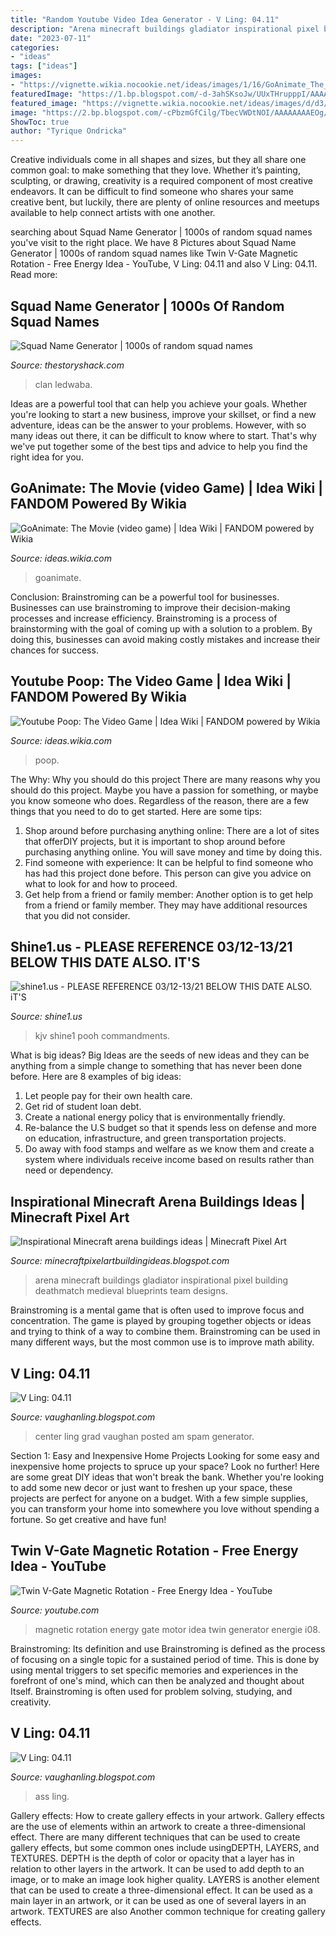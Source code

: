 ```yaml
---
title: "Random Youtube Video Idea Generator - V Ling: 04.11"
description: "Arena minecraft buildings gladiator inspirational pixel building deathmatch medieval blueprints team designs"
date: "2023-07-11"
categories:
- "ideas"
tags: ["ideas"]
images:
- "https://vignette.wikia.nocookie.net/ideas/images/1/16/GoAnimate_The_Movie_Video_game.png/revision/latest?cb=20180126024307"
featuredImage: "https://1.bp.blogspot.com/-d-3ahSKsoJw/UUxTHrupppI/AAAAAAAAFqY/H4oQt6xY3kE/s1600/gladiator-arena-team-deathmatch.jpg"
featured_image: "https://vignette.wikia.nocookie.net/ideas/images/d/d3/Youtubepoopthevideogame.png/revision/latest?cb=20130623134831"
image: "https://2.bp.blogspot.com/-cPbzmGfCilg/TbecVWDtNOI/AAAAAAAAEOg/p7DJekqzRpA/s1600/IMGP7984.JPG"
ShowToc: true
author: "Tyrique Ondricka"
---
```



Creative individuals come in all shapes and sizes, but they all share one common goal: to make something that they love. Whether it’s painting, sculpting, or drawing, creativity is a required component of most creative endeavors. It can be difficult to find someone who shares your same creative bent, but luckily, there are plenty of online resources and meetups available to help connect artists with one another.

	

		
searching about Squad Name Generator | 1000s of random squad names you've visit to the right place. We have 8 Pictures about Squad Name Generator | 1000s of random squad names like Twin V-Gate Magnetic Rotation - Free Energy Idea - YouTube, V Ling: 04.11 and also V Ling: 04.11. Read more:
		
    
## Squad Name Generator | 1000s Of Random Squad Names

<img loading=lazy src="https://cdn.glitch.com/9322a585-38f1-4b3e-a05b-deda204323d6/squad-name-generator.png" onerror="this.onerror=null;this.src='https://tse2.mm.bing.net/th?id=OIP.uMPM8uoQsZ2eLZkhIr--vwHaLH&amp;pid=15.1';" alt="Squad Name Generator | 1000s of random squad names">

_Source: thestoryshack.com_

>clan ledwaba. 

	

Ideas are a powerful tool that can help you achieve your goals. Whether you're looking to start a new business, improve your skillset, or find a new adventure, ideas can be the answer to your problems. However, with so many ideas out there, it can be difficult to know where to start. That's why we've put together some of the best tips and advice to help you find the right idea for you.

    
## GoAnimate: The Movie (video Game) | Idea Wiki | FANDOM Powered By Wikia

<img loading=lazy src="https://vignette.wikia.nocookie.net/ideas/images/1/16/GoAnimate_The_Movie_Video_game.png/revision/latest?cb=20180126024307" onerror="this.onerror=null;this.src='https://tse3.mm.bing.net/th?id=OIP.KUTJBNV5aN3hrige3tqGVwAAAA&amp;pid=15.1';" alt="GoAnimate: The Movie (video game) | Idea Wiki | FANDOM powered by Wikia">

_Source: ideas.wikia.com_

>goanimate. 

	

Conclusion: Brainstroming can be a powerful tool for businesses.
Businesses can use brainstroming to improve their decision-making processes and increase efficiency. Brainstroming is a process of brainstorming with the goal of coming up with a solution to a problem. By doing this, businesses can avoid making costly mistakes and increase their chances for success.

    
## Youtube Poop: The Video Game | Idea Wiki | FANDOM Powered By Wikia

<img loading=lazy src="https://vignette.wikia.nocookie.net/ideas/images/d/d3/Youtubepoopthevideogame.png/revision/latest?cb=20130623134831" onerror="this.onerror=null;this.src='https://tse2.mm.bing.net/th?id=OIP.jxNAANmDxugWZvvH_vThaQHaKb&amp;pid=15.1';" alt="Youtube Poop: The Video Game | Idea Wiki | FANDOM powered by Wikia">

_Source: ideas.wikia.com_

>poop. 

	

The Why: Why you should do this project
There are many reasons why you should do this project. Maybe you have a passion for something, or maybe you know someone who does. Regardless of the reason, there are a few things that you need to do to get started. Here are some tips:
1. Shop around before purchasing anything online: There are a lot of sites that offerDIY projects, but it is important to shop around before purchasing anything online. You will save money and time by doing this.
2. Find someone with experience: It can be helpful to find someone who has had this project done before. This person can give you advice on what to look for and how to proceed.
3. Get help from a friend or family member: Another option is to get help from a friend or family member. They may have additional resources that you did not consider.

    
## Shine1.us - PLEASE REFERENCE 03/12-13/21 BELOW THIS DATE ALSO. IT&#039;S

<img loading=lazy src="http://shine1.us/yahoo_site_admin/assets/images/small_peace_dove.21160023_std.png" onerror="this.onerror=null;this.src='https://tse2.mm.bing.net/th?id=OIP.hcb0kviGiruDldPILui_zAAAAA&amp;pid=15.1';" alt="shine1.us - PLEASE REFERENCE 03/12-13/21 BELOW THIS DATE ALSO. iT&#039;S">

_Source: shine1.us_

>kjv shine1 pooh commandments. 

	

What is big ideas?
Big Ideas are the seeds of new ideas and they can be anything from a simple change to something that has never been done before. Here are 8 examples of big ideas: 
1. Let people pay for their own health care. 
2. Get rid of student loan debt. 
3. Create a national energy policy that is environmentally friendly. 
4. Re-balance the U.S budget so that it spends less on defense and more on education, infrastructure, and green transportation projects. 
5. Do away with food stamps and welfare as we know them and create a system where individuals receive income based on results rather than need or dependency. 

    
## Inspirational Minecraft Arena Buildings Ideas | Minecraft Pixel Art

<img loading=lazy src="https://1.bp.blogspot.com/-d-3ahSKsoJw/UUxTHrupppI/AAAAAAAAFqY/H4oQt6xY3kE/s1600/gladiator-arena-team-deathmatch.jpg" onerror="this.onerror=null;this.src='https://tse1.mm.bing.net/th?id=OIP.ngZ5bUcFPO9nKxM70AwMJgHaFj&amp;pid=15.1';" alt="Inspirational Minecraft arena buildings ideas | Minecraft Pixel Art">

_Source: minecraftpixelartbuildingideas.blogspot.com_

>arena minecraft buildings gladiator inspirational pixel building deathmatch medieval blueprints team designs. 

	

Brainstroming is a mental game that is often used to improve focus and concentration. The game is played by grouping together objects or ideas and trying to think of a way to combine them. Brainstroming can be used in many different ways, but the most common use is to improve math ability.

    
## V Ling: 04.11

<img loading=lazy src="https://2.bp.blogspot.com/-XHhBiCay88E/Tbecbf6cIBI/AAAAAAAAEOo/MB_gs8mwrjQ/s1600/IMGP7988.JPG" onerror="this.onerror=null;this.src='https://tse1.mm.bing.net/th?id=OIP.bLPJXCWStisjZgVpc4i0KwHaE7&amp;pid=15.1';" alt="V Ling: 04.11">

_Source: vaughanling.blogspot.com_

>center ling grad vaughan posted am spam generator. 

	

Section 1: Easy and Inexpensive Home Projects
Looking for some easy and inexpensive home projects to spruce up your space? Look no further! Here are some great DIY ideas that won't break the bank.
Whether you're looking to add some new decor or just want to freshen up your space, these projects are perfect for anyone on a budget. With a few simple supplies, you can transform your home into somewhere you love without spending a fortune. So get creative and have fun!

    
## Twin V-Gate Magnetic Rotation - Free Energy Idea - YouTube

<img loading=lazy src="http://i.ytimg.com/vi/nKrWZKh-i08/maxresdefault.jpg" onerror="this.onerror=null;this.src='https://tse3.mm.bing.net/th?id=OIP.PK2xXgntXFPlJTQ_LtXfGwHaEK&amp;pid=15.1';" alt="Twin V-Gate Magnetic Rotation - Free Energy Idea - YouTube">

_Source: youtube.com_

>magnetic rotation energy gate motor idea twin generator energie i08. 

	

Brainstroming: Its definition and use
Brainstroming is defined as the process of focusing on a single topic for a sustained period of time. This is done by using mental triggers to set specific memories and experiences in the forefront of one's mind, which can then be analyzed and thought about Itself. Brainstroming is often used for problem solving, studying, and creativity.

    
## V Ling: 04.11

<img loading=lazy src="https://2.bp.blogspot.com/-cPbzmGfCilg/TbecVWDtNOI/AAAAAAAAEOg/p7DJekqzRpA/s1600/IMGP7984.JPG" onerror="this.onerror=null;this.src='https://tse1.mm.bing.net/th?id=OIP.9PGYDGph77uZr-zZuB31awHaLI&amp;pid=15.1';" alt="V Ling: 04.11">

_Source: vaughanling.blogspot.com_

>ass ling. 

	

Gallery effects: How to create gallery effects in your artwork.
Gallery effects are the use of elements within an artwork to create a three-dimensional effect. There are many different techniques that can be used to create gallery effects, but some common ones include usingDEPTH, LAYERS, and TEXTURES.
 DEPTH is the depth of color or opacity that a layer has in relation to other layers in the artwork. It can be used to add depth to an image, or to make an image look higher quality. LAYERS is another element that can be used to create a three-dimensional effect. It can be used as a main layer in an artwork, or it can be used as one of several layers in an artwork. TEXTURES are also Another common technique for creating gallery effects.

